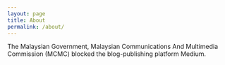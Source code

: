 ```yaml
---
layout: page
title: About
permalink: /about/
---
```


The Malaysian Government, Malaysian Communications And Multimedia Commission (MCMC) blocked the blog-publishing platform Medium.